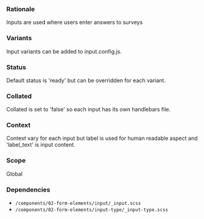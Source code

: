 ### Rationale
Inputs are used where users enter answers to surveys

### Variants
Input variants can be added to input.config.js.

### Status
Default status is 'ready' but can be overridden for each variant.

### Collated
Collated is set to 'false' so each input has its own handlebars file.

### Context
Context vary for each input but label is used for human readable aspect and
'label_text' is input content.

### Scope
Global

### Dependencies
* `/components/02-form-elements/input/_input.scss`
* `/components/02-form-elements/input-type/_input-type.scss`
